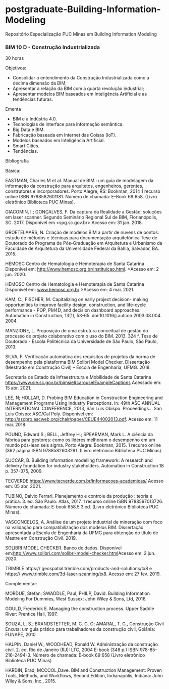 # postgraduate-Building-Information-Modeling
Repositório Especialização PUC Minas em Building Information Modeling


### BIM 10 D - Construção Industrializada

30 horas

Objetivos:

- Consolidar o entendimento da Construção Industrializada como a décima dimensão da BIM;
- Apresentar a relação da BIM com a quarta revolução industrial; 
- Apresentar modelos BIM baseados em Inteligência Artificial e as tendências futuras.

Ementa

- BIM e a Indústria 4.0.
- Tecnologias de interface para informação semântica.
- Big Data e BIM.
- Fabricação baseada em Internet das Coisas (IoT).
- Modelos baseados em Inteligência Artificial.
- Smart Cities.
- Tendências.

Bibliografia

Básica:

EASTMAN, Charles M et al. Manual de BIM : um guia de modelagem da informação da construção para arquitetos, engenheiros, gerentes, construtores e incorporadores. Porto Alegre, RS: Bookman, 2014 1 recurso online ISBN 9788582601181. Número de chamada: E-Book 69:658. (Livro eletrônico Biblioteca PUC Minas).

GIACOMIN, I.; GONÇALVES, F. Da captura da Realidade a Gestão: soluções em laser scanner. Segundo Seminário Regional Sul de BIM, Florianópolis, SC. 2017. Disponível em <spg.sc.gov.br> Acesso em: 31 jan. 2018.

GROETELAARS, N. Criação de modelos BIM a partir de nuvens de pontos: estudo de métodos e técnicas para documentação arquitetônica Tese de Doutorado do Programa de Pós-Graduação em Arquitetura e Urbanismo da Faculdade de Arquitetura da Universidade Federal da Bahia, Salvador, BA. 2015.

HEMOSC Centro de Hematologia e Hemoterapia de Santa Catarina Disponível em: http://www.hemosc.org.br/instituicao.html. >Acesso em: 2 jun. 2020.

HEMOSC Centro de Hematologia e Hemoterapia de Santa Catarina Disponível em: www.hemosc.org.br >Acesso em: 4 mai. 2021.

KAM, C., FISCHER, M. Capitalizing on early project decision- making opportunities to improve facility design, construction, and life-cycle performance - POP, PM4D, and decision dashboard approaches. Automation in Construction, 13(1), 53-65. doi:10.1016/j.autcon.2003.08.004. 2004.

MANZIONE, L. Proposição de uma estrutura conceitual de gestão do processo de projeto colaborativo com o uso do BIM. 2013. 324 f. Tese de Doutorado - Escola Politécnica da Universidade de São Paulo, São Paulo, 2013.

SILVA, F. Verificação automática dos requisitos de projetos da norma de desempenho pela plataforma BIM Solibri Model Checker. Dissertação (Mestrado em Construção Civil) – Escola de Engenharia, UFMG. 2018.

Secretaria de Estado da Infraestrutura e Mobilidade de Santa Catarina https://www.sie.sc.gov.br/bimsie#carouselExampleCaptions Acessado em: 15 abr. 2021.

LEE, N; HOLLAR, D. Probing BIM Education in Construction Engineering and Management Programs Using Industry Perceptions. In: 49th ASC ANNUAL INTERNATIONAL CONFERENCE, 2013, San Luis Obispo. Proceedings... San Luis Obispo: ASC/Cal Poly. Disponível em: <http://ascpro.ascweb.org/chair/paper/CEUE44002013.pdf>. Acesso em: 11 mai. 2018.

POUND, Edward S.; BELL, Jeffrey H.; SPEARMAN, Mark L. A ciência da fábrica para gestores: como os líderes melhoram o desempenho em um mundo pós-lean seis sigma. Porto Alegre: Bookman, 2015. 1 recurso online (362 página ISBN 9788582603291. (Livro eletrônico Biblioteca PUC Minas).

SUCCAR, B. Building information modelling framework: A research and delivery foundation for industry stakeholders. Automation in Construction 18 p. 357-375, 2009.

TECVERDE https://www.tecverde.com.br/informacoes-academicas/ Acesso em: 05 abr. 2021.

TUBINO, Dalvio Ferrari. Planejamento e controle da produção : teoria e prática. 3. ed. São Paulo: Atlas, 2017. 1 recurso online ISBN 9788597013726. Número de chamada: E-book 658.5 3.ed. (Livro eletrônico Biblioteca PUC Minas).

VASCONCELOS, A. Análise de um projeto industrial de mineração com foco na validação para compatibilização dos modelos BIM. Dissertação apresentada a Escola de Engenharia da UFMG para obtenção do título de Mestre em Construção Civil. 2019.

SOLIBRI MODEL CHECKER. Banco de dados. Disponível em:<http://www.solibri.com/solibri-model-checker.html>Acesso em: 2 jun. 2020.

TRIMBLE https:// geospatial.trimble.com/products-and-solutions/tx8 e https:// www.trimble.com/3d-laser-scanning/tx8. Acesso em: 27 fev. 2019.

Complementar:

MORDUE, Stefan; SWADDLE, Paul; PHILP, David. Building Information Modeling For Dummies, West Sussex: John Wiley & Sons, Ltd, 2016.

GOULD, Frederick E. Managing the construction process. Upper Saddle River: Prentice Hall, 1997.

SOUZA, L. S.; BRANDSTETTER, M. C. G. O; AMARAL, T. G., Construção Civil Enxuta: um guia prático para trabalhadores da construção civil, Goiânia: FUNAPE, 2010

HALPIN, Daniel W.; WOODHEAD, Ronald W. Administração da construção civil. 2. ed. Rio de Janeiro (RJ): LTC, 2004 E-book (348 p.) ISBN 978-85-216-2494-3. Número de chamada: E-book 69:658 (Livro eletrônico Biblioteca PUC Minas)

HARDIN, Brad; MCCOOL,Dave. BIM and Construction Management: Proven Tools, Methods, and Workflows, Second Edition, Indianapolis, Indiana: John Wiley & Sons, Inc., 2015.



